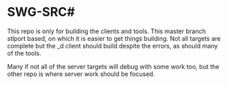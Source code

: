 # SWG-SRC#

This repo is only for building the clients and tools. This master branch stlport based, on which it is easier to get things building. Not all targets are complete but the _d client should build despite the errors, as should many of the tools.


Many if not all of the server targets will debug with some work too, but the other repo is where server work should be focused.
